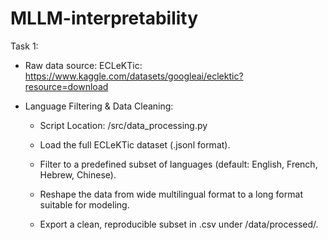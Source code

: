 # MLLM-interpretability

Task 1:

- Raw data source: ECLeKTic: https://www.kaggle.com/datasets/googleai/eclektic?resource=download

- Language Filtering & Data Cleaning: 

   -  Script Location: /src/data_processing.py

    - Load the full ECLeKTic dataset (.jsonl format).

    - Filter to a predefined subset of languages (default: English, French, Hebrew, Chinese).

   -  Reshape the data from wide multilingual format to a long format suitable for modeling.

    - Export a clean, reproducible subset in .csv under /data/processed/.